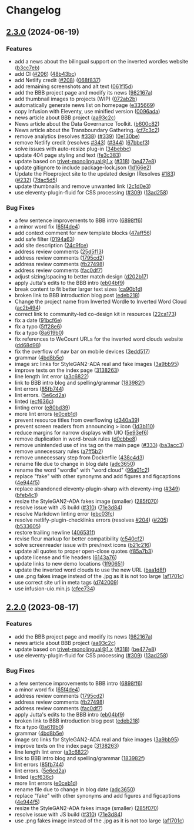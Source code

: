 # Changelog

## [2.3.0](https://github.com/cindyli/floeproject.org/compare/v2.2.0...v2.3.0) (2024-06-19)


### Features

* add a news about the bilingual support on the inverted wordles website ([b3cc7eb](https://github.com/cindyli/floeproject.org/commit/b3cc7ebc6cba88565e3fd3a425f3e49ae85f8245))
* add CI ([#206](https://github.com/cindyli/floeproject.org/issues/206)) ([48b43bc](https://github.com/cindyli/floeproject.org/commit/48b43bc9762fc8e0365752839f36582b0c70234d))
* add Netlify credit ([#208](https://github.com/cindyli/floeproject.org/issues/208)) ([068f837](https://github.com/cindyli/floeproject.org/commit/068f8373ac85dc42f13b230016b96e1aef039cf0))
* add remaining screenshots and alt text ([061f15d](https://github.com/cindyli/floeproject.org/commit/061f15dbc9addfdd2fc6caceb328434f571d2938))
* add the BBB project page and modify its news ([982167a](https://github.com/cindyli/floeproject.org/commit/982167aa91dd0ead650dca23efa675bc2ed4793a))
* add thumbnail images to projects (WIP) ([072ab2b](https://github.com/cindyli/floeproject.org/commit/072ab2b5a341f9944fc67cf28174325e8df355e1))
* automatically generate news list on homepage ([e335669](https://github.com/cindyli/floeproject.org/commit/e3356699e53852818ed10a537f4b04d0db223a6e))
* copy Infusion with Eleventy, use minified version ([0096ada](https://github.com/cindyli/floeproject.org/commit/0096ada9a1fa51ad20c4f75e0b6c47ba513a6928))
* news article about BBB project ([aa93c2c](https://github.com/cindyli/floeproject.org/commit/aa93c2c4b27bc7d4a57dc3a0f089dbd8eeb3c78f))
* News article about the Data Governance Toolkit. ([b600c82](https://github.com/cindyli/floeproject.org/commit/b600c82cb230d0e039ea69ece8bdba1500b8508e))
* News article about the Transboundary Gathering. ([cf7c3c2](https://github.com/cindyli/floeproject.org/commit/cf7c3c2a4f96d5d0889d4d4447bb67b9cc853fca))
* remove analytics (resolves [#338](https://github.com/cindyli/floeproject.org/issues/338)) ([#339](https://github.com/cindyli/floeproject.org/issues/339)) ([0e130be](https://github.com/cindyli/floeproject.org/commit/0e130be07cef2f4437bf6ce3825550f6ea9b82e5))
* remove Netlify credit (resolves [#343](https://github.com/cindyli/floeproject.org/issues/343)) ([#344](https://github.com/cindyli/floeproject.org/issues/344)) ([67bbef3](https://github.com/cindyli/floeproject.org/commit/67bbef33c7001b88b7abcb8307376efe7a450836))
* solve issues with auto-resize plug-in ([34bebbc](https://github.com/cindyli/floeproject.org/commit/34bebbc1a4530790c060791c245a0f27a7a77869))
* update 404 page styling and text ([fe3c383](https://github.com/cindyli/floeproject.org/commit/fe3c383bd56db857b4b21b57f8672516fa760faf))
* update based on trivet-monolingual@1.x ([#318](https://github.com/cindyli/floeproject.org/issues/318)) ([be477e8](https://github.com/cindyli/floeproject.org/commit/be477e8c2e24630582d37fb09aac12834534b0fe))
* update gitignore to include package-lock.json ([1d166e2](https://github.com/cindyli/floeproject.org/commit/1d166e20f4746182aca234999862f20f7e6476ea))
* Update the Floeproject site to the updated design (Resolves [#183](https://github.com/cindyli/floeproject.org/issues/183)) ([#232](https://github.com/cindyli/floeproject.org/issues/232)) ([7dac5d5](https://github.com/cindyli/floeproject.org/commit/7dac5d551c454d335553dedb754627c1051967c4))
* update thumbnails and remove unwanted link ([2c1d0e3](https://github.com/cindyli/floeproject.org/commit/2c1d0e3d3c5a850497f145007c34690be113e480))
* use eleventy-plugin-fluid for CSS processing ([#309](https://github.com/cindyli/floeproject.org/issues/309)) ([13ad258](https://github.com/cindyli/floeproject.org/commit/13ad25842bed3b1044bb75455577e87c4a280b3a))


### Bug Fixes

* a few sentence improvements to BBB intro ([6898ff6](https://github.com/cindyli/floeproject.org/commit/6898ff64f6e451e119b8d7acdd2a205801e5a8f2))
* a minor word fix ([65f4de4](https://github.com/cindyli/floeproject.org/commit/65f4de43ebfe563339af4d5ddb153ccd8637a427))
* add context comment for new template blocks ([47aff56](https://github.com/cindyli/floeproject.org/commit/47aff56689ddd34a0655c944ca3741159d6fb16f))
* add safe filter ([0194a63](https://github.com/cindyli/floeproject.org/commit/0194a63d4ddac7b09757c3b76e229311ff81cdc7))
* add site description ([24c9fce](https://github.com/cindyli/floeproject.org/commit/24c9fceff310778bf17060c74bb9771434924aee))
* address review comments ([25d5f13](https://github.com/cindyli/floeproject.org/commit/25d5f13208c274b521b364ec8a79cba475d30d89))
* address review comments ([1795cd2](https://github.com/cindyli/floeproject.org/commit/1795cd29a71244328c82d3dcd198b2fdfc883eda))
* address review comments ([fb27498](https://github.com/cindyli/floeproject.org/commit/fb274980b26b0d52dff07a8aa3ead0aad557c5f4))
* address review comments ([fac0df7](https://github.com/cindyli/floeproject.org/commit/fac0df7f0cf28407f07db0ab2318e24364d36cb8))
* adjust sizing/spacing to better match design ([d202b17](https://github.com/cindyli/floeproject.org/commit/d202b17aa7c73539d22c2049f07e7935f7122cec))
* apply Jutta's edits to the BBB intro ([eb04bf9](https://github.com/cindyli/floeproject.org/commit/eb04bf9b0774f452145376f3495933eb3ce81c10))
* break content to fit better larger text sizes ([ca90b1d](https://github.com/cindyli/floeproject.org/commit/ca90b1dbd3c2b956c82b3fd97926eb65b2858632))
* broken link to BBB introduction blog post ([edeb218](https://github.com/cindyli/floeproject.org/commit/edeb218da0dc0f1cc892fdacecd271e145928484))
* Change the project name from Inverted Wordle to Inverted Word Cloud ([ac2b494](https://github.com/cindyli/floeproject.org/commit/ac2b494312e15ba8fce696e2e28f7a0dded8557d))
* correct link to community-led co-design kit in resources ([22ca173](https://github.com/cindyli/floeproject.org/commit/22ca1736ba77bc245e3a2d5a51e56224e70c5b28))
* fix a date ([91bcf6e](https://github.com/cindyli/floeproject.org/commit/91bcf6ea939a0e1e97634c938d352e52d0504ab5))
* fix a typo ([5ff28e6](https://github.com/cindyli/floeproject.org/commit/5ff28e65dfc638e88eb9842fe392d7ef3c63c128))
* fix a typo ([8a619b0](https://github.com/cindyli/floeproject.org/commit/8a619b0477527308089f5c6fd2443e01c3b9bab7))
* fix references to WeCount URLs for the inverted word clouds website ([dd68d98](https://github.com/cindyli/floeproject.org/commit/dd68d982981639b66320105ebf39f4b4ad2a745b))
* fix the overflow of nav bar on mobile devices ([3edd517](https://github.com/cindyli/floeproject.org/commit/3edd5172830b0676b2191dbfff8ef58d95f5c740))
* grammar ([4bd8b5e](https://github.com/cindyli/floeproject.org/commit/4bd8b5e2b0f2e423ce41d91cf0f6cbbf2d6ae237))
* image src links for StyleGAN2-ADA real and fake images ([3a9bb95](https://github.com/cindyli/floeproject.org/commit/3a9bb9596a2f6571c3072862619d3e20e72a5f99))
* improve texts on the index page ([3138263](https://github.com/cindyli/floeproject.org/commit/3138263d341459e2f157a473047d619f3f21fb5b))
* line length lint error ([a3c6822](https://github.com/cindyli/floeproject.org/commit/a3c6822ae189c8ed70a78c54f38a410086f5adf4))
* link to BBB intro blog and spelling/grammar ([183982f](https://github.com/cindyli/floeproject.org/commit/183982f0eab7b532636188b69a4717730ceff5a8))
* lint errors ([85fb744](https://github.com/cindyli/floeproject.org/commit/85fb744340ae366720eb0f1d0530176003d7ecbb))
* lint errors. ([5e6cd2a](https://github.com/cindyli/floeproject.org/commit/5e6cd2a041c21e8758c4edad043575fa76a66ec2))
* linted ([ecf636c](https://github.com/cindyli/floeproject.org/commit/ecf636c5ed01fba3723ef3ba1dc593b84fbbafb4))
* linting error ([e80bd39](https://github.com/cindyli/floeproject.org/commit/e80bd390ed970f6b0c600421cf8fb4ef89657c37))
* more lint errors ([e0ceb1d](https://github.com/cindyli/floeproject.org/commit/e0ceb1da9de1a565e9cd98810a7064280bac1d46))
* prevent resource titles from overflowing ([d340a39](https://github.com/cindyli/floeproject.org/commit/d340a392c3c1e93cd3652333d271b9b146169ad5))
* prevent screen readers from announcing &gt; icon ([1d3b110](https://github.com/cindyli/floeproject.org/commit/1d3b110d407a8a2dfb8aae47d06f43afae7e50d5))
* reduce margins for narrow displays with UIO ([5e93ef6](https://github.com/cindyli/floeproject.org/commit/5e93ef6b855ff9f6b24eaea6de36c23742117301))
* remove duplication in word-break rules ([d0cbbe8](https://github.com/cindyli/floeproject.org/commit/d0cbbe8f1747d6233c206bf9c01e06c3562cfbc1))
* remove unintended use of ins tag on the main page ([#333](https://github.com/cindyli/floeproject.org/issues/333)) ([ba3acc3](https://github.com/cindyli/floeproject.org/commit/ba3acc3f2124a79643ea74b1c3c0dd80f173b507))
* remove unnecessary rules ([a7ff5b2](https://github.com/cindyli/floeproject.org/commit/a7ff5b24899e2f1f710900fc4481c1accbdeb7e8))
* remove unnecessary step from Dockerfile ([438c4d3](https://github.com/cindyli/floeproject.org/commit/438c4d38d1f93535aa4a930b0d885113ba9af987))
* rename file due to change in blog date ([adc3650](https://github.com/cindyli/floeproject.org/commit/adc36507a7a74ca889cb40b58d078bc6b9c8faf2))
* rename the word "wordle" with "word cloud" ([96a01c2](https://github.com/cindyli/floeproject.org/commit/96a01c2d2a3034380d370611a14c2bdecb9a1236))
* replace "fake" with other synonyms and add figures and figcaptions ([4e944f5](https://github.com/cindyli/floeproject.org/commit/4e944f5ddd86ba2bb6d6152f049509e583bf6bf9))
* replace abandoned eleventy-plugin-sharp with eleventy-img ([#349](https://github.com/cindyli/floeproject.org/issues/349)) ([bfeb4c1](https://github.com/cindyli/floeproject.org/commit/bfeb4c11e53950bb99b9cac36ede9fd121146d24))
* resize the StyleGAN2-ADA fakes image (smaller) ([285f070](https://github.com/cindyli/floeproject.org/commit/285f07059cc5bc21cf429d4e18901d982e1a0e34))
* resolve issue with JS build ([#310](https://github.com/cindyli/floeproject.org/issues/310)) ([71e3d84](https://github.com/cindyli/floeproject.org/commit/71e3d84d55076db395f92c0820bd9a633cb33513))
* resolve Markdown linting error ([ebc03fc](https://github.com/cindyli/floeproject.org/commit/ebc03fc117964b9812806f120f611bedfe6d8796))
* resolve netlify-plugin-checklinks errors (resolves [#204](https://github.com/cindyli/floeproject.org/issues/204)) ([#205](https://github.com/cindyli/floeproject.org/issues/205)) ([b533605](https://github.com/cindyli/floeproject.org/commit/b53360595cbd4cab76a14a1542a94cdf506869ef))
* restore trailing newline ([406531f](https://github.com/cindyli/floeproject.org/commit/406531f8ba4789fdf19ecc6fa16faae70788f2d7))
* revise fleur markup for better compatibility ([c540cf2](https://github.com/cindyli/floeproject.org/commit/c540cf2b3087b3d78f3708d97e8e3f0d2dfdf4e9))
* solve screenreader issue with prev/next icons ([b21c216](https://github.com/cindyli/floeproject.org/commit/b21c21680a15186816a99df7a888a3066e984944))
* update all quotes to proper open-close quotes ([f85a7b3](https://github.com/cindyli/floeproject.org/commit/f85a7b3d77adefce4c1e19956e5d92a9df1c2635))
* update license and file headers ([6143a76](https://github.com/cindyli/floeproject.org/commit/6143a76a54ddbad701fa6c26a55be66ce5323ff2))
* update links to new demo locations ([1f90651](https://github.com/cindyli/floeproject.org/commit/1f90651bf7c9556c0627310a60a0dffd7ea7404a))
* update the inverted word clouds to use the new URL ([baa1d8f](https://github.com/cindyli/floeproject.org/commit/baa1d8fe5f97afed84171230c856d21a6bc3553f))
* use .png fakes image instead of the .jpg as it is not too large ([af1701c](https://github.com/cindyli/floeproject.org/commit/af1701cf0b56e0fed8477b2712216c8c621e5cd6))
* use correct site url in meta tags ([d742009](https://github.com/cindyli/floeproject.org/commit/d742009311979a42551d1cb84d965dd35a1175b7))
* use infusion-uio.min.js ([cfee734](https://github.com/cindyli/floeproject.org/commit/cfee734f4f20bb71ed073bd13d321635f3c18d6e))

## [2.2.0](https://github.com/fluid-project/floeproject.org/compare/v2.1.0...v2.2.0) (2023-08-17)


### Features

* add the BBB project page and modify its news ([982167a](https://github.com/fluid-project/floeproject.org/commit/982167aa91dd0ead650dca23efa675bc2ed4793a))
* news article about BBB project ([aa93c2c](https://github.com/fluid-project/floeproject.org/commit/aa93c2c4b27bc7d4a57dc3a0f089dbd8eeb3c78f))
* update based on trivet-monolingual@1.x ([#318](https://github.com/fluid-project/floeproject.org/issues/318)) ([be477e8](https://github.com/fluid-project/floeproject.org/commit/be477e8c2e24630582d37fb09aac12834534b0fe))
* use eleventy-plugin-fluid for CSS processing ([#309](https://github.com/fluid-project/floeproject.org/issues/309)) ([13ad258](https://github.com/fluid-project/floeproject.org/commit/13ad25842bed3b1044bb75455577e87c4a280b3a))


### Bug Fixes

* a few sentence improvements to BBB intro ([6898ff6](https://github.com/fluid-project/floeproject.org/commit/6898ff64f6e451e119b8d7acdd2a205801e5a8f2))
* a minor word fix ([65f4de4](https://github.com/fluid-project/floeproject.org/commit/65f4de43ebfe563339af4d5ddb153ccd8637a427))
* address review comments ([1795cd2](https://github.com/fluid-project/floeproject.org/commit/1795cd29a71244328c82d3dcd198b2fdfc883eda))
* address review comments ([fb27498](https://github.com/fluid-project/floeproject.org/commit/fb274980b26b0d52dff07a8aa3ead0aad557c5f4))
* address review comments ([fac0df7](https://github.com/fluid-project/floeproject.org/commit/fac0df7f0cf28407f07db0ab2318e24364d36cb8))
* apply Jutta's edits to the BBB intro ([eb04bf9](https://github.com/fluid-project/floeproject.org/commit/eb04bf9b0774f452145376f3495933eb3ce81c10))
* broken link to BBB introduction blog post ([edeb218](https://github.com/fluid-project/floeproject.org/commit/edeb218da0dc0f1cc892fdacecd271e145928484))
* fix a typo ([8a619b0](https://github.com/fluid-project/floeproject.org/commit/8a619b0477527308089f5c6fd2443e01c3b9bab7))
* grammar ([4bd8b5e](https://github.com/fluid-project/floeproject.org/commit/4bd8b5e2b0f2e423ce41d91cf0f6cbbf2d6ae237))
* image src links for StyleGAN2-ADA real and fake images ([3a9bb95](https://github.com/fluid-project/floeproject.org/commit/3a9bb9596a2f6571c3072862619d3e20e72a5f99))
* improve texts on the index page ([3138263](https://github.com/fluid-project/floeproject.org/commit/3138263d341459e2f157a473047d619f3f21fb5b))
* line length lint error ([a3c6822](https://github.com/fluid-project/floeproject.org/commit/a3c6822ae189c8ed70a78c54f38a410086f5adf4))
* link to BBB intro blog and spelling/grammar ([183982f](https://github.com/fluid-project/floeproject.org/commit/183982f0eab7b532636188b69a4717730ceff5a8))
* lint errors ([85fb744](https://github.com/fluid-project/floeproject.org/commit/85fb744340ae366720eb0f1d0530176003d7ecbb))
* lint errors. ([5e6cd2a](https://github.com/fluid-project/floeproject.org/commit/5e6cd2a041c21e8758c4edad043575fa76a66ec2))
* linted ([ecf636c](https://github.com/fluid-project/floeproject.org/commit/ecf636c5ed01fba3723ef3ba1dc593b84fbbafb4))
* more lint errors ([e0ceb1d](https://github.com/fluid-project/floeproject.org/commit/e0ceb1da9de1a565e9cd98810a7064280bac1d46))
* rename file due to change in blog date ([adc3650](https://github.com/fluid-project/floeproject.org/commit/adc36507a7a74ca889cb40b58d078bc6b9c8faf2))
* replace "fake" with other synonyms and add figures and figcaptions ([4e944f5](https://github.com/fluid-project/floeproject.org/commit/4e944f5ddd86ba2bb6d6152f049509e583bf6bf9))
* resize the StyleGAN2-ADA fakes image (smaller) ([285f070](https://github.com/fluid-project/floeproject.org/commit/285f07059cc5bc21cf429d4e18901d982e1a0e34))
* resolve issue with JS build ([#310](https://github.com/fluid-project/floeproject.org/issues/310)) ([71e3d84](https://github.com/fluid-project/floeproject.org/commit/71e3d84d55076db395f92c0820bd9a633cb33513))
* use .png fakes image instead of the .jpg as it is not too large ([af1701c](https://github.com/fluid-project/floeproject.org/commit/af1701cf0b56e0fed8477b2712216c8c621e5cd6))
